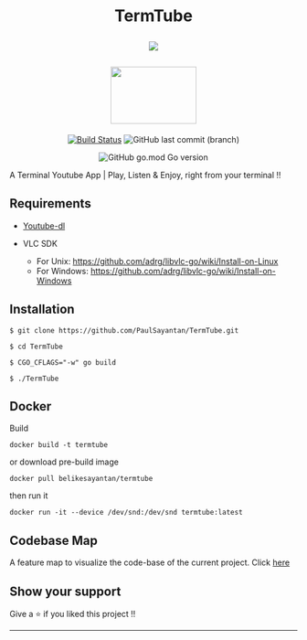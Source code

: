 <h1 align="center">TermTube

![](https://img.shields.io/badge/YouTube-Terminal%20App-black?logoColor=fc2803&style=for-the-badge&logo=youtube)

<img src="https://user-images.githubusercontent.com/53504602/92931573-454e8400-f461-11ea-904f-8fad59bb0d2a.gif" width="150" height="100"/>

</h1>

<div align="center">

[![Build Status](https://img.shields.io/endpoint.svg?url=https%3A%2F%2Factions-badge.atrox.dev%2FPaulSayantan%2FTermTube%2Fbadge%3Fref%3Dmaster&style=for-the-badge&color=green)](https://actions-badge.atrox.dev/PaulSayantan/TermTube/goto?ref=master)
![GitHub last commit (branch)](https://img.shields.io/github/last-commit/PaulSayantan/TermTube/master?style=for-the-badge&logo=github&color=orange)

![GitHub go.mod Go version](https://img.shields.io/github/go-mod/go-version/PaulSayantan/TermTube?style=for-the-badge&logo=go)

</div>

A Terminal Youtube App | Play, Listen &amp; Enjoy, right from your terminal !!


## Requirements

* [Youtube-dl](https://youtube-dl.org/downloads/)

* VLC SDK
    - For Unix: https://github.com/adrg/libvlc-go/wiki/Install-on-Linux
    - For Windows: https://github.com/adrg/libvlc-go/wiki/Install-on-Windows

## Installation
```
$ git clone https://github.com/PaulSayantan/TermTube.git

$ cd TermTube

$ CGO_CFLAGS="-w" go build 

$ ./TermTube
```
## Docker 
Build
```
docker build -t termtube
```
or download pre-build image
```
docker pull belikesayantan/termtube
```
then run it
```
docker run -it --device /dev/snd:/dev/snd termtube:latest 
```

## Codebase Map
A feature map to visualize the code-base of the current project. Click [here](https://app.codesee.io/maps/9033a700-1d0c-11ec-a981-5f80e2c33b31)

## Show your support

Give a ⭐ if you liked this project !!

---
